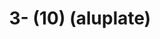 ---
inv_num: 2022-041
add_credit:
url: 2022-041
title: 3- (10) (aluplate)
year: '2022'
display_year: '2022'
medium: Raw aluplate aluminium
dims: 200 x 100 cm
pitch: alu / track suits / majerus ;-)
ps:
live_url:
youtube:
related_code: https://github.com/coryarcangel/alu
subheading:
download:
commission:
layout: things-i-made
---